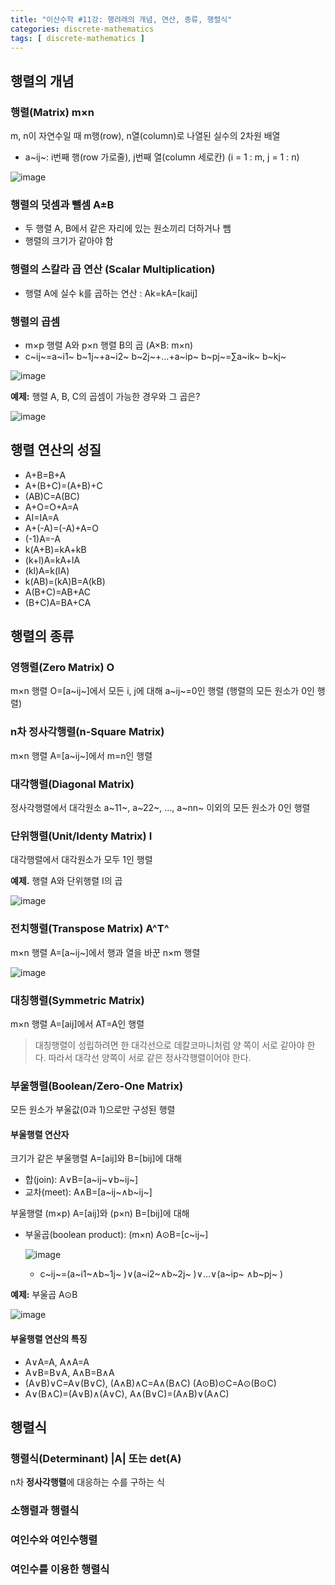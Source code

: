 ```yaml
---
title: "이산수학 #11강: 행려래의 개념, 연산, 종류, 행렬식"
categories: discrete-mathematics
tags: [ discrete-mathematics ]
---
```


## 행렬의 개념

### 행렬(Matrix) m×n

m, n이 자연수일 때 m행(row), n열(column)로 나열된 실수의 2차원 배열

- a~ij~: i번째 행(row 가로줄), j번째 열(column 세로칸) (i = 1 : m, j = 1 : n)

![image](https://user-images.githubusercontent.com/50407047/96337357-8de10900-10c1-11eb-8295-fdd947bf84c9.png)



### 행렬의 덧셈과 뺄셈 A±B

- 두 행렬 A, B에서 같은 자리에 있는 원소끼리 더하거나 뺌
- 행렬의 크기가 같아야 함



### 행렬의 스칼라 곱 연산 (Scalar Multiplication)

- 행렬 A에 실수 k를 곱하는 연산 : Ak=kA=[kaij]



### 행렬의 곱셈

- m×p 행렬 A와 p×n 행렬 B의 곱 (A×B: m×n)
- c~ij~=a~i1~ b~1j~+a~i2~ b~2j~+…+a~ip~ b~pj~=∑a~ik~ b~kj~

![image](https://user-images.githubusercontent.com/50407047/96337434-224b6b80-10c2-11eb-9712-850faaa9c595.png)



**예제:** 행렬 A, B, C의 곱셈이 가능한 경우와 그 곱은?

![image](https://user-images.githubusercontent.com/50407047/96337457-48710b80-10c2-11eb-90d0-325f8a81dead.png)



## 행렬 연산의 성질

- A+B=B+A 
- A+(B+C)=(A+B)+C 
- (AB)C=A(BC)
- A+O=O+A=A 
- AI=IA=A 
- A+(-A)=(-A)+A=O 
- (-1)A=-A 
- k(A+B)=kA+kB 
- (k+l)A=kA+lA 
- (kl)A=k(lA) 
- k(AB)=(kA)B=A(kB) 
- A(B+C)=AB+AC 
- (B+C)A=BA+CA



## 행렬의 종류

### 영행렬(Zero Matrix) O

m×n 행렬 O=[a~ij~]에서 모든 i, j에 대해 a~ij~=0인 행렬 (행렬의 모든 원소가 0인 행렬)



### n차 정사각행렬(n-Square Matrix)

m×n 행렬 A=[a~ij~]에서 m=n인 행렬



### 대각행렬(Diagonal Matrix)

정사각행렬에서 대각원소 a~11~, a~22~, …, a~nn~ 이외의 모든 원소가 0인 행렬



### 단위행렬(Unit/Identy Matrix) I

대각행렬에서 대각원소가 모두 1인 행렬



**예제.** 행렬 A와 단위행렬 I의 곱

![image](https://user-images.githubusercontent.com/50407047/96337528-df3dc800-10c2-11eb-8d56-66d898f5d23e.png)



### 전치행렬(Transpose Matrix) A^T^

m×n 행렬 A=[a~ij~]에서 행과 열을 바꾼 n×m 행렬

![image](https://user-images.githubusercontent.com/50407047/96337556-10b69380-10c3-11eb-9074-c849cd1d02f0.png)



### 대칭행렬(Symmetric Matrix)

m×n 행렬 A=[aij]에서 AT=A인 행렬

> 대칭행렬이 성립하려면 한 대각선으로 데칼코마니처럼 양 쪽이 서로 같아야 한다. 따라서 대각선 양쪽이 서로 같은 정사각행렬이어야 한다.



### 부울행렬(Boolean/Zero-One Matrix)

모든 원소가 부울값(0과 1)으로만 구성된 행렬



#### 부울행렬 연산자

크기가 같은 부울행렬 A=[aij]와 B=[bij]에 대해

- 합(join): A∨B=[a~ij~∨b~ij~]
- 교차(meet): A∧B=[a~ij~∧b~ij~]

부울행렬 (m×p) A=[aij]와 (p×n) B=[bij]에 대해

- 부울곱(boolean product): (m×n) A⊙B=[c~ij~]

  ![image](https://user-images.githubusercontent.com/50407047/96337671-b0742180-10c3-11eb-9142-3e10ef64313f.png)

  - c~ij~=(a~i1~∧b~1j~ )∨(a~i2~∧b~2j~ )∨…∨(a~ip~ ∧b~pj~ )



**예제:** 부울곱 A⊙B

![image](https://user-images.githubusercontent.com/50407047/96337740-106ac800-10c4-11eb-8f3f-8dca44142309.png)



#### 부울행렬 연산의 특징

- A∨A=A, A∧A=A 
- A∨B=B∨A, A∧B=B∧A 
- (A∨B)∨C=A∨(B∨C), (A∧B)∧C=A∧(B∧C) (A⊙B)⊙C=A⊙(B⊙C) 
- A∨(B∧C)=(A∨B)∧(A∨C), A∧(B∨C)=(A∧B)∨(A∧C)



## 행렬식

### 행렬식(Determinant) |A| 또는 det(A)

n차 **정사각행렬**에 대응하는 수를 구하는 식



### 소행렬과 행렬식





### 여인수와 여인수행렬



### 여인수를 이용한 행렬식







